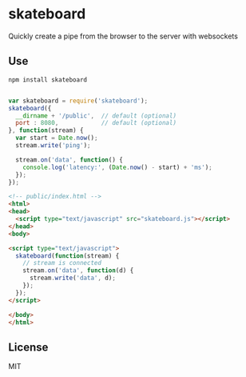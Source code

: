 # skateboard

Quickly create a pipe from the browser to the server with websockets

## Use

`npm install skateboard`


```javascript

var skateboard = require('skateboard');
skateboard({
  __dirname + '/public',  // default (optional)
  port : 8080,            // default (optional)
}, function(stream) {
  var start = Date.now();
  stream.write('ping');

  stream.on('data', function() {
    console.log('latency:', (Date.now() - start) + 'ms');
  });
});

```

```html
<!-- public/index.html -->
<html>
<head>
  <script type="text/javascript" src="skateboard.js"></script>
</head>
<body>

<script type="text/javascript">
  skateboard(function(stream) {
    // stream is connected
    stream.on('data', function(d) {
      stream.write('data', d);
    });
  });
</script>

</body>
</html>

```

## License

MIT